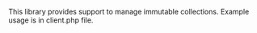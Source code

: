 This library provides support to manage immutable collections.
Example usage is in client.php file.
